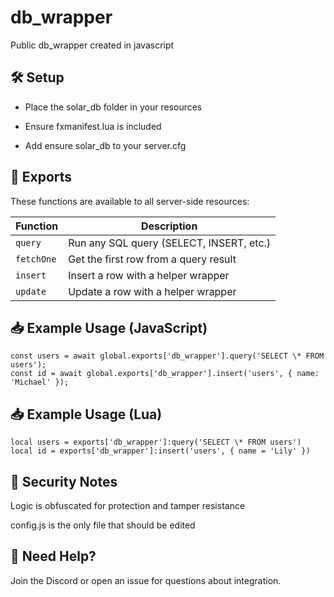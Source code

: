 # db_wrapper

Public db_wrapper created in javascript

## 🛠️ Setup

- Place the solar_db folder in your resources

- Ensure fxmanifest.lua is included

- Add ensure solar_db to your server.cfg

## 📡 Exports

These functions are available to all server-side resources:

| Function   | Description                              |
| ---------- | ---------------------------------------- |
| `query`    | Run any SQL query (SELECT, INSERT, etc.) |
| `fetchOne` | Get the first row from a query result    |
| `insert`   | Insert a row with a helper wrapper       |
| `update`   | Update a row with a helper wrapper       |

## 📥 Example Usage (JavaScript)

```
const users = await global.exports['db_wrapper'].query('SELECT \* FROM users');
const id = await global.exports['db_wrapper'].insert('users', { name: 'Michael' });
```

## 📥 Example Usage (Lua)

```
local users = exports['db_wrapper']:query('SELECT \* FROM users')
local id = exports['db_wrapper']:insert('users', { name = 'Lily' })
```

## 🔐 Security Notes

Logic is obfuscated for protection and tamper resistance

config.js is the only file that should be edited

## 💬 Need Help?

Join the Discord or open an issue for questions about integration.
